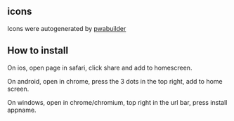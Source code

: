 ## icons
Icons were autogenerated by [pwabuilder](https://www.pwabuilder.com/imageGenerator)

## How to install
On ios, open page in safari, click share and add to homescreen.

On android, open in chrome, press the 3 dots in the top right, add to home screen.

On windows, open in chrome/chromium, top right in the url bar, press install appname.